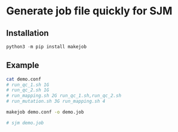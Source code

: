 # Generate job file quickly for SJM

## Installation
```python
python3 -m pip install makejob
```

## Example
```bash
cat demo.conf
# run_qc_1.sh 1G
# run_qc_2.sh 1G
# run_mapping.sh 2G run_qc_1.sh,run_qc_2.sh
# run_mutation.sh 3G run_mapping.sh 4

makejob demo.conf -o demo.job

# sjm demo.job
```
